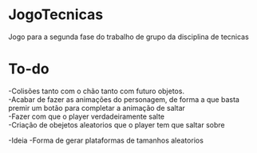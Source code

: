# JogoTecnicas

Jogo para a segunda fase do trabalho de grupo da disciplina de tecnicas

# To-do #
-Colisões tanto com o chão tanto com futuro objetos.  
-Acabar de fazer as animações do personagem, de forma a que basta premir um botão para completar a animação de saltar  
-Fazer com que o player verdadeiramente salte  
-Criação de obejetos aleatorios que o player tem que saltar sobre  

-Ideia
-Forma de gerar plataformas de tamanhos aleatorios
